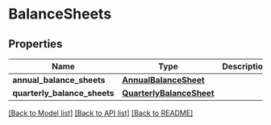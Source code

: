 # BalanceSheets

## Properties
Name | Type | Description | Notes
------------ | ------------- | ------------- | -------------
**annual_balance_sheets** | [**AnnualBalanceSheet**](AnnualBalanceSheet.md) |  | [optional] 
**quarterly_balance_sheets** | [**QuarterlyBalanceSheet**](QuarterlyBalanceSheet.md) |  | [optional] 

[[Back to Model list]](../README.md#documentation-for-models) [[Back to API list]](../README.md#documentation-for-api-endpoints) [[Back to README]](../README.md)


